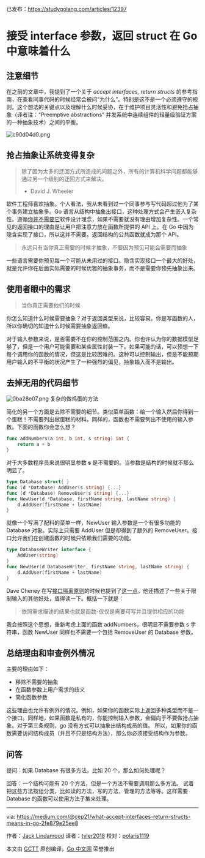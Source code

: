 已发布：https://studygolang.com/articles/12397

# 接受 interface 参数，返回 struct 在 Go 中意味着什么

## 注意细节

在之前的文章中，我提到了一个关于 *accept interfaces, return structs* 的参考指南，在查看同事代码的时候经常会被问“为什么”。特别是这不是一个必须遵守的规则。这个想法的关键点以及理解什么时候妥协，在于维护项目灵活性和避免抢占抽象（译者注：“Preemptive abstractions” 并发系统中连续组件的轻量级验证方案的一种抽象技术）之间的平衡。

![c90d04d0.png](https://raw.githubusercontent.com/studygolang/gctt-images/master/accept-interface/c90d04d0.png)

## 抢占抽象让系统变得复杂

> 除了因为太多的迂回方式所造成的问题之外，所有的计算机科学问题都能够通过另一个级别的迂回方式来解决。
>  - David J. Wheeler

软件工程师喜欢抽象。个人看法，我从未看到过一个同事参与写代码超过他为了某个事务建立抽象多。Go 语言从结构中抽象出接口，这种处理方式会产生嵌入复杂性。遵循[你并不需要它](http://c2.com/xp/YouArentGonnaNeedIt.html)软件设计理念，如果不需要就没有理由增加复杂性。一个常见的返回接口的理由是让用户把注意力放在函数所提供的 API 上。在 Go 中因为隐含实现了接口，所以这并不需要。返回结构的公共函数就成为那个 API。

> 永远只有当你真正需要的时候才抽象，不要因为预见可能会需要而抽象

一些语言需要你预见每一个可能从未用过的接口。隐含实现接口一个最大的好处，就是允许你在后面实际需要的时候优雅的抽象事务，而不是需要你预先抽象出来。

## 使用者眼中的需求

> 当你真正需要他们的时候

你怎么知道什么时候需要抽象？对于返回类型来说，比较容易。你是写函数的人，所以你确切的知道什么时候需要抽象返回值。

对于输入参数来说，是否需要不在你的控制范围之内。你也许认为你的数据模型足够了，但是一个用户可能需要和某些属性封装一下。如果可能的话，可以预想一下每个调用你的函数的情况，但这是比较困难的。这种可以控制输出，但是不能预期用户输入的不平衡的状况产生了一种强烈的偏见，抽象输入而不是输出。

## 去掉无用的代码细节

![0ba28e07.png](https://raw.githubusercontent.com/studygolang/gctt-images/master/accept-interface/0ba28e07.png)
复杂的做鸡蛋的方法

简化的另一个方面是去除不需要的细节。类似菜单函数：给一个输入然后你得到一个蛋糕！不需要列出做蛋糕的材料。同样的，函数也不需要列出不使用的输入参数。下面的函数你会怎么想？

```go
func addNumbers(a int, b int, s string) int {
	return a + b
}
```

对于大多数程序员来说很明显参数 **s** 是不需要的。当参数是结构的时候就不那么明显了。

```go
type Database struct{ }
func (d *Database) AddUser(s string) {...}
func (d *Database) RemoveUser(s string) {...}
func NewUser(d *Database, firstName string, lastName string) {
	d.AddUser(firstName + lastName)
}
```

就像一个写满了配料的菜单一样，NewUser 输入参数是一个有很多功能的 Database 对象。实际上只需要 AddUser 但是却得到了额外的 RemoveUser。接口允许我们在创建函数的时候只依赖我们需要的功能。

```go
type DatabaseWriter interface {
	AddUser(string)
}
func NewUser(d DatabaseWriter, firstName string, lastName string) {
	d.AddUser(firstName + lastName)
}
```

Dave Cheney 在写[接口隔离原则](https://en.wikipedia.org/wiki/Interface_segregation_principle)的时候也提到了[这一点](https://dave.cheney.net/2016/08/20/solid-go-design)。他还描述了一些关于限制输入的其他好处，值得读一下。概括一下就是：

> 依照需求描述的结果也就是函数-仅仅是需要可写并且提供相应的功能

我会按照这个思想，重新考虑上面的函数 addNumbers，很明显不需要参数 s 字符串，函数 NewUser 同样也不需要一个包括 RemoveUser 的 Database 参数。

## 总结理由和审查例外情况

主要的理由如下：

- 移除不需要的抽象
- 在函数参数上用户需求的歧义
- 简化函数参数

这些理由也允许有例外的情况。例如，如果你的函数实际上返回多种类型而不是一个接口。同样地，如果函数是私有的，你能控制输入参数，会偏向于不要做抢占抽象。对于第三条规则，go 没有方式可以抽象出结构成员的值。 所以，如果你的函数需要访问结构成员（并且不只是结构方法），那么你必须接受结构作为参数。

## 问答

提问：如果 Database 有很多方法，比如 20 个，那么如何处理呢？

回答：一个结构可能有 20 个方法，但是一个方法不需要调用那么多方法。 试着把这些方法按组分类，比如读的方法，写的方法，管理的方法等等。这样需要 Database 的函数可以使用方法子集来处理。

---

via: https://medium.com/@cep21/what-accept-interfaces-return-structs-means-in-go-2fe879e25ee8

作者：[Jack Lindamood](https://medium.com/@cep21)
译者：[tyler2018](https://github.com/tyler2018)
校对：[polaris1119](https://github.com/polaris1119)

本文由 [GCTT](https://github.com/studygolang/GCTT) 原创编译，[Go 中文网](https://studygolang.com/) 荣誉推出
